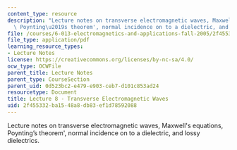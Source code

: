 ```yaml
---
content_type: resource
description: "Lecture notes on transverse electromagnetic waves, Maxwell's equations,\
  \ Poynting\u2019s theorem', normal incidence on to a dielectric, and lossy dielectrics."
file: /courses/6-013-electromagnetics-and-applications-fall-2005/2f455332ba1548a8db83ef1d78592088_lec8.pdf
file_type: application/pdf
learning_resource_types:
- Lecture Notes
license: https://creativecommons.org/licenses/by-nc-sa/4.0/
ocw_type: OCWFile
parent_title: Lecture Notes
parent_type: CourseSection
parent_uid: 0d523bc2-e479-e903-ceb7-d101c853ad24
resourcetype: Document
title: Lecture 8 - Transverse Electromagnetic Waves
uid: 2f455332-ba15-48a8-db83-ef1d78592088
---
```

Lecture notes on transverse electromagnetic waves, Maxwell's equations, Poynting’s theorem', normal incidence on to a dielectric, and lossy dielectrics.
